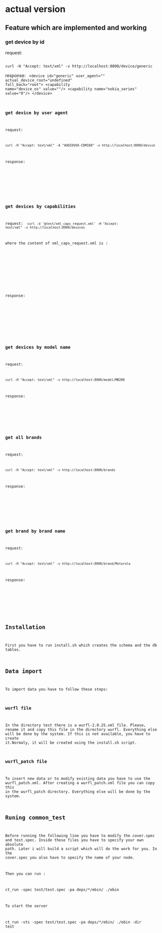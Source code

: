 # actual version


## Feature which are implemented and working

### get device by id
 
request:  

<code>
curl -H "Accept: text/xml" -v http://localhost:8000/device/generic
</code>

response:
<code>
\<device id="generic" user_agent="" actual_device_root="undefined" fall_back="root"><group id="product_info">
	\<capability name="device_os" value=""/>
	\<capability name="nokia_series" value="0"/>
\</device>


### get device by user agent

request:

<code>
curl -H "Accept: text/xml" -A "AUDIOVOX-CDM180" -v http://localhost:8000/device
</code>

response:

<code>
<device id="generic" user_agent="" actual_device_root="undefined" fall_back="root"><group id="product_info">
	<capability name="device_os" value=""/>
	<capability name="nokia_series" value="0"/>
</device>
</code>

### get devices by capabilities

request:
<code>
curl -d '@test/xml_caps_request.xml' -H "Accept: text/xml" -v http://localhost:8000/devices
</code>

where the content of xml_caps_request.xml is : 

<code>
<?xml version="1.0" encoding="utf-8"?>
<query>
	<capabilities>
		<capability name="device_os" value="iPhone OS" operator="="/>
		<capability name="device_os_version" value="0.0" operator=">"/>
	</capabilities>
</query>
</code>

response:

<code>
<devices>
	<device model_name="iPad" brand_name="Apple"/>
	<device model_name="QuickTime Agent" brand_name="Apple"/>
	<device model_name="iPhone" brand_name="Apple"/>
	<device model_name="iPod Touch" brand_name="Apple"/>
</devices>
</code>

### get devices by model name


request: 

<code>
curl -H "Accept: text/xml" -v http://localhost:8000/model/MB200
</code>

response:

<code>
<devices>
	<device model_name="MB200" brand_name="Motorola"/>
</devices>
</code>

### get all brands

request:
 
<code>
curl -H "Accept: text/xml" -v http://localhost:8000/brands
</code>

response:

<code>
<brand name="Motorola">
	<model id="mot_w377g_ver1" model_name="MOT-W377g"/>
	<model id="mot_ex300_ver1" model_name="EX300"/>
</brand>
</code>

### get brand by brand name

request: 

<code>
curl -H "Accept: text/xml" -v http://localhost:8000/brand/Motorola
</code>

response:

<code>
<brand name="Motorola">
	<model id="mot_w377g_ver1" model_name="MOT-W377g"/>
	<model id="mot_ex300_ver1" model_name="EX300"/>
</brand>
</code>



## Installation

First you have to run install.sh which creates the schema and the db tables.

## Data import

To import data you have to follow these steps:

### wurfl file

In the directory test there is a wurfl-2.0.25.xml file. Please, rename it and copy
this file in the directory wurfl. Everything else will be done by the system. 
If this is not available, you have to create it.Normaly, it will be created
using the install.sh script.


### wurfl_patch file

To insert new data or to modify existing data you have to use the wurfl_patch.xml.
After creating a wurfl_patch.xml file you can copy this in the wurfl_patch directory.
Everything else will be done by the system.

## Runing common_test

Before running the following line you have to modify the cover.spec and test.spec.
Inside these files you have to specify your own absolute path. Later i will build
a script which will do the work for you.
In the cover.spec you also have to specify the name of your node. 

Then you can run : 

ct_run -spec test/test.spec -pa deps/*/ebin/ ./ebin 

To start the server 

ct_run -vts -spec test/test.spec -pa deps/*/ebin/ ./ebin -dir test  